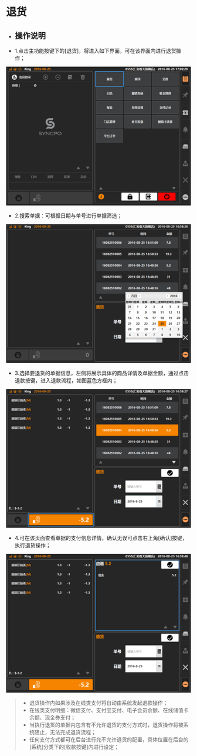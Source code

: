 # 退货  
* ## 操作说明  
* 1.点击主功能按键下的[退货]，将进入如下界面，可在该界面内进行退货操作；  


![](12退货-4.png)  

* 2.搜索单据：可根据日期与单号进行单据筛选；

![](12退货-1.png)  

* 3.选择要退货的单据信息，左侧将展示具体的商品详情及单据金额，通过点击退款按键，进入退款流程，如图蓝色方框内；


![](12退货-2.png)

* 4.可在该页面查看单据的支付信息详情，确认无误可点击右上角[确认]按键，执行退货操作；  

![](12退货-3.png)  
> * 退货操作内如果涉及在线类支付将自动由系统发起退款操作；  
> * 在线类支付明细：微信支付、支付宝支付、电子会员余额、在线储值卡余额、现金券支付；  
> * 当执行退货的单据内包含有不允许退货的支付方式时，退货操作将被系统阻止，无法完成退货流程；
> * 任何支付方式都可在后台进行允不允许退货的配置，具体位置在后台的[系统]分类下的[收款按键]内进行设定；
